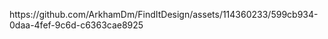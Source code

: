 

<p aling="center">
  https://github.com/ArkhamDm/FindItDesign/assets/114360233/599cb934-0daa-4fef-9c6d-c6363cae8925
</p>

